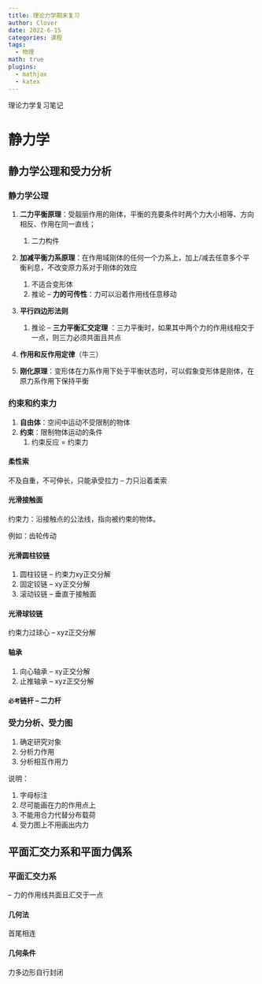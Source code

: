 ```yaml
---
title: 理论力学期末复习
author: Clover
date: 2022-6-15
categories: 课程
tags:
  - 物理
math: true
plugins:
  - mathjax
  - katex
---
```


理论力学复习笔记

<!-- more -->


# 静力学

## 静力学公理和受力分析

### 静力学公理

1. **二力平衡原理**：受靓丽作用的刚体，平衡的充要条件时两个力大小相等、方向相反、作用在同一直线；
   1. 二力构件
2. **加减平衡力系原理**：在作用域刚体的任何一个力系上，加上/减去任意多个平衡利息，不改变原力系对于刚体的效应
   1. 不适合变形体
   2. 推论 – **力的可传性**：力可以沿着作用线任意移动
3. **平行四边形法则**
   1. 推论 – **三力平衡汇交定理** ：三力平衡时，如果其中两个力的作用线相交于一点，则三力必须共面且共点

4. **作用和反作用定律**（牛三）
5. **刚化原理**：变形体在力系作用下处于平衡状态时，可以假象变形体是刚体，在原力系作用下保持平衡

### 约束和约束力

1. **自由体**：空间中运动不受限制的物体
2. **约束**：限制物体运动的条件
   1. 约束反应 = 约束力

#### 柔性索

不及自重，不可伸长，只能承受拉力 – 力只沿着柔索

#### 光滑接触面

约束力：沿接触点的公法线，指向被约束的物体。

例如：齿轮传动

#### 光滑圆柱铰链

1. 圆柱铰链 – 约束力xy正交分解
2. 固定铰链 – xy正交分解
3. 滚动铰链 – 垂直于接触面

#### 光滑球铰链

约束力过球心 – xyz正交分解

#### 轴承

1. 向心轴承 – xy正交分解
2. 止推轴承 – xyz正交分解

#### `必考`链杆 – 二力杆

### 受力分析、受力图

1. 确定研究对象
2. 分析力作用
3. 分析相互作用力

说明：

1. 字母标注
2. 尽可能画在力的作用点上
3. 不能用合力代替分布载荷
4. 受力图上不用画出内力

## 平面汇交力系和平面力偶系

### 平面汇交力系

– 力的作用线共面且汇交于一点

#### 几何法

首尾相连

#### 几何条件

力多边形自行封闭

